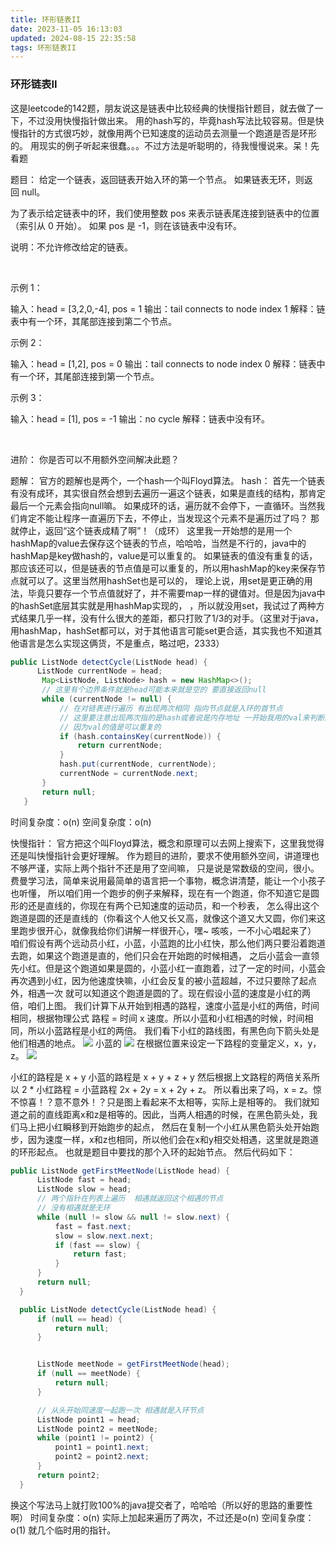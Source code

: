 ```yaml
---
title: 环形链表II
date: 2023-11-05 16:13:03
updated: 2024-08-15 22:35:58
tags: 环形链表II
---
```

### 环形链表II

这是leetcode的142题，朋友说这是链表中比较经典的快慢指针题目，就去做了一下，不过没用快慢指针做出来。
用的hash写的，毕竟hash写法比较容易。但是快慢指针的方式很巧妙，就像用两个已知速度的运动员去测量一个跑道是否是环形的。
用现实的例子听起来很蠢。。。不过方法是听聪明的，待我慢慢说来。呆！先看题

题目：
给定一个链表，返回链表开始入环的第一个节点。 如果链表无环，则返回 null。

为了表示给定链表中的环，我们使用整数 pos 来表示链表尾连接到链表中的位置（索引从 0 开始）。 如果 pos 是 -1，则在该链表中没有环。

说明：不允许修改给定的链表。

 

示例 1：

输入：head = [3,2,0,-4], pos = 1
输出：tail connects to node index 1
解释：链表中有一个环，其尾部连接到第二个节点。


示例 2：

输入：head = [1,2], pos = 0
输出：tail connects to node index 0
解释：链表中有一个环，其尾部连接到第一个节点。


示例 3：

输入：head = [1], pos = -1
输出：no cycle
解释：链表中没有环。


 

进阶：
你是否可以不用额外空间解决此题？

题解：
官方的题解也是两个，一个hash一个叫Floyd算法。
hash：
首先一个链表有没有成环，其实很自然会想到去遍历一遍这个链表，如果是直线的结构，那肯定最后一个元素会指向null嘛。
如果成环的话，遍历就不会停下，一直循环。当然我们肯定不能让程序一直遍历下去，不停止，当发现这个元素不是遍历过了吗？
那就停止，返回“这个链表成精了啊”！（成环）
这里我一开始想的是用一个hashMap的value去保存这个链表的节点，哈哈哈，当然是不行的，java中的hashMap是key做hash的，value是可以重复的。
如果链表的值没有重复的话，那应该还可以，但是链表的节点值是可以重复的，所以用hashMap的key来保存节点就可以了。这里当然用hashSet也是可以的，
理论上说，用set是更正确的用法，毕竟只要存一个节点值就好了，并不需要map一样的键值对。但是因为java中的hashSet底层其实就是用hashMap实现的，
，所以就没用set，我试过了两种方式结果几乎一样，没有什么很大的差距，都只打败了1/3的对手。（这里对于java，用hashMap，hashSet都可以，对于其他语言可能set更合适，其实我也不知道其他语言是怎么实现这俩货，不是重点，略过吧，2333）
```java
public ListNode detectCycle(ListNode head) {
      ListNode currentNode = head;
       Map<ListNode, ListNode> hash = new HashMap<>();
       // 这里有个边界条件就是head可能本来就是空的 要直接返回null
       while (currentNode != null) {
           // 在对链表进行遍历 有出现两次相同 指向节点就是入环的首节点
           // 这里要注意出现两次指的是hash或者说是内存地址 一开始我用的val来判断的出现两次会有问题
           // 因为val的值是可以重复的
           if (hash.containsKey(currentNode)) {
               return currentNode;
           }
           hash.put(currentNode, currentNode);
           currentNode = currentNode.next;
       }
       return null;
   }
```
时间复杂度：o(n)
空间复杂度：o(n)

快慢指针：
官方把这个叫Floyd算法，概念和原理可以去网上搜索下，这里我觉得还是叫快慢指针会更好理解。
作为题目的进阶，要求不使用额外空间，讲道理也不够严谨，实际上两个指针不还是用了空间嘛，
只是说是常数级的空间，很小。费曼学习法，简单来说用最简单的语言把一个事物，概念讲清楚，能让一个小孩子也听懂，
所以咱们用一个跑步的例子来解释，现在有一个跑道，你不知道它是圆形的还是直线的，你现在有两个已知速度的运动员，和一个秒表，
怎么得出这个跑道是圆的还是直线的（你看这个人他又长又高，就像这个道又大又圆，你们来这里跑步很开心，就像我给你们讲解一样很开心，嘿~ 咳咳，一不小心唱起来了）
![]()
咱们假设有两个远动员小红，小蓝，小蓝跑的比小红快，那么他们两只要沿着跑道去跑，如果这个跑道是直的，他们只会在开始跑的时候相遇，
之后小蓝会一直领先小红。但是这个跑道如果是圆的，小蓝小红一直跑着，过了一定的时间，小蓝会再次遇到小红，因为他速度快嘛，小红会反复的被小蓝超越，不过只要除了起点外，相遇一次
就可以知道这个跑道是圆的了。现在假设小蓝的速度是小红的两倍，咱们上图。
我们计算下从开始到相遇的路程，速度小蓝是小红的两倍，时间相同，根据物理公式 路程 = 时间 x 速度。所以小蓝和小红相遇的时候，时间相同，所以小蓝路程是小红的两倍。
我们看下小红的路线图，有黑色向下箭头处是他们相遇的地点。
![](http://wxwwt-oss.oss-cn-hangzhou.aliyuncs.com/article_picture/%E7%8E%AF%E5%BD%A2%E9%93%BE%E8%A1%A8II/%E5%B0%8F%E7%BA%A2%E8%B7%91%E7%9A%84%E8%B7%AF%E7%A8%8B.png)
小蓝的
![](http://wxwwt-oss.oss-cn-hangzhou.aliyuncs.com/article_picture/%E7%8E%AF%E5%BD%A2%E9%93%BE%E8%A1%A8II/%E5%B0%8F%E8%93%9D%E8%B7%AF%E7%A8%8B.png)
在根据位置来设定一下路程的变量定义，x，y，z。
![](http://wxwwt-oss.oss-cn-hangzhou.aliyuncs.com/article_picture/%E7%8E%AF%E5%BD%A2%E9%93%BE%E8%A1%A8II/%E8%B7%AF%E7%A8%8B%E5%85%B3%E7%B3%BB.png)

小红的路程是 x + y
小蓝的路程是 x + y + z + y
然后根据上文路程的两倍关系所以 2 * 小红路程 = 小蓝路程
2x + 2y = x + 2y + z。
所以看出来了吗，x = z。惊不惊喜！？意不意外！？只是图上看起来不太相等，实际上是相等的。
我们就知道之前的直线距离x和z是相等的。因此，当两人相遇的时候，在黑色箭头处，我们马上把小红瞬移到开始跑步的起点，
然后在复制一个小红从黑色箭头处开始跑步，因为速度一样，x和z也相同，所以他们会在x和y相交处相遇，这里就是跑道的环形起点。
也就是题目中要找的那个入环的起始节点。
然后代码如下：
```java
public ListNode getFirstMeetNode(ListNode head) {
      ListNode fast = head;
      ListNode slow = head;
      // 两个指针在列表上遍历  相遇就返回这个相遇的节点
      // 没有相遇就是无环
      while (null != slow && null != slow.next) {
          fast = fast.next;
          slow = slow.next.next;
          if (fast == slow) {
              return fast;
          }
      }
      return null;
  }

  public ListNode detectCycle(ListNode head) {
      if (null == head) {
          return null;
      }


      ListNode meetNode = getFirstMeetNode(head);
      if (null == meetNode) {
          return null;
      }

      // 从头开始同速度一起跑一次 相遇就是入环节点
      ListNode point1 = head;
      ListNode point2 = meetNode;
      while (point1 != point2) {
          point1 = point1.next;
          point2 = point2.next;
      }
      return point2;
  }

```
换这个写法马上就打败100%的java提交者了，哈哈哈（所以好的思路的重要性啊）
时间复杂度：o(n)  实际上加起来遍历了两次，不过还是o(n)
空间复杂度：o(1)  就几个临时用的指针。
